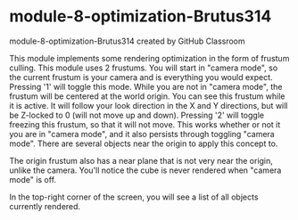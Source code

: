 # module-8-optimization-Brutus314
module-8-optimization-Brutus314 created by GitHub Classroom

This module implements some rendering optimization in the form of frustum culling.
This module uses 2 frustums. You will start in "camera mode", so the current frustum
is your camera and is everything you would expect. Pressing '1' will toggle this mode.
While you are not in "camera mode", the frustum will be centered at the world origin.
You can see this frustum while it is active. It will follow your look direction in the 
X and Y directions, but will be Z-locked to 0 (will not move up and down). Pressing '2' 
will toggle freezing this frustum, so that it will not move. This works whether or not 
it you are in "camera mode", and it also persists through toggling "camera mode". 
There are several objects near the origin to apply this concept to.

The origin frustum also has a near plane that is not very near the origin, unlike the camera.
You'll notice the cube is never rendered when "camera mode" is off. 

In the top-right corner of the screen, you will see a list of all objects currently rendered.